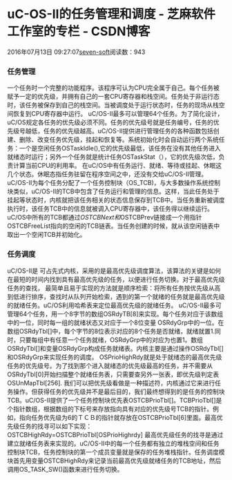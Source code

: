 
# uC-OS-II的任务管理和调度 -  芝麻软件工作室的专栏 - CSDN博客


2016年07月13日 09:27:07[seven-soft](https://me.csdn.net/softn)阅读数：943



### 任务管理
一个任务时一个完整的功能程序。该程序可认为CPU完全属于自己。每个任务被赋予一定的优先级，并拥有自己的一套CPU寄存器和栈空间。任务处于非运行态时，该任务被保存到自己的栈空间。当被调度处于运行状态时，任务的现场从栈空间恢复到CPU寄存器中运行。
uC/OS-II最多可以管理64个任务。为了简化设计，uC/OS规定各任务的优先级必须不同。任务的优先级号就是任务编号，任务的优先级号越低，任务的优先级越高。uC/OS-II提供进行管理任务的各种函数包括创建、删除、改变任务优先级，挂起和恢复等。系统初始化时会自动运行两个系统任务：一个是空闲任务OSTaskIdle(),它的优先级最低，该任务在没有其他任务进入就绪态时运行；另外一个任务就是统计任务OSTaskStat（），它的优先级次低，负责计算当前CPU的利用率。
在uC/OS中有任务运行、就绪、等待或挂起、休眠这几个状态。休眠态指任务驻留在程序空间之中，还没有交给uC/OS-II管理。
uC/OS-II为每个任务分配了一个任务控制块（OS_TCB)，与大多数操作系统控制块类似，uC/OS-II的TCB中包含了任务运行和管理的信息。这样，当此任务处于挂起等状态时，内核就把该任务相关的状态信息保存到TCB中。当任务重新被调度执行时，该任务TCB中的信息就被调入CPU寄存器中，该任务得以继续运行。
uC/OS中所有的TCB都通过*OSTCBNext和*OSTCBPrev链接成一个用指针OSTCBFreeList指向的空闲的TCB链表。当任务创建的时候，就从该空闲链表中取出一个空闲TCB并初始化。

### 任务调度
uC/OS-II是 可占先式内核，采用的是最高优先级调度算法，该算法的关键是如何在最短的时间内找到具有最高优先级的任务，以便进行任务切换。对于最高优先级任务的查找， 最简单且易于实现的方法就是顺序检索：将所有任务按优先级从高到低进行排序，查找时从队列开始检索，遇到的第一个就绪的任务就是最高优先级的就绪任务。uC/OS利用哈希表来定位最高优先级的就绪任务。
uC/OS-II最多可管理64个任务，用一个8字节的数组OSRdyTB[8]来实现。每个任务对应于该数组中的一位，同时每一组的就绪状态又对应于一个8位变量
OSRdyGrp中的一位。在数组OSRdyTbl[]中，每个字节的8位表示对应的8个任务是否就绪，就绪就置1.同时，只要每组中有任意一个任务就绪，OSRdyGrp中的对应为也置1。数组OSRdyTbl[]和变量OSRdyGrp构成任务就绪表。内核主要是通过操作OSRdyTbl[]和OSRdyGrp来实现任务的调度。
OSPrioHighRdy就是处于就绪态的最高优先级任务的优先级号。为了找到那个进入就绪态的优先级最高的任务，并不需要从OSRdyTbl[0]开始扫描整个就绪任务表，只需要查另外一张表，即优先级判定表OSUnMapTbl[256].
我们可以把优先级看做是一种描述符，内核通过它来进行任务操作。但获得任务的优先级并不是最后目的，我们最终想得到的是任务的控制块TCB。uC/OS-II提供了一个任务控制块优先表OSTCBPrioTbl[]。TCBPrioTbl[]是个指针数组，根据数组的下标号来存放指向具有对应的优先级号TCB的指针。例如，指向任务优先级为6的ＴＣＢ的指针就存放在OSTCBPrioTbl[6]里面。最高优先级任务的找寻可以如下实现：
OSTCBHighRdy=OSTCBPrioTbl[OSPrioHighrdy]
最高优先级任务的找寻是通过建立就绪任务表来实现的。uC/OS-II中的每一个任务都有独立的堆栈空间和任务控制块TCB，任务控制块的第一个成员变量就是保存的任务堆栈指针。任务调度模块首先用变量OSTCBHighRdy来记录当前最高优先级就绪任务的TCB地址，然后调用OS_TASK_SW()函数来进行任务切换。

